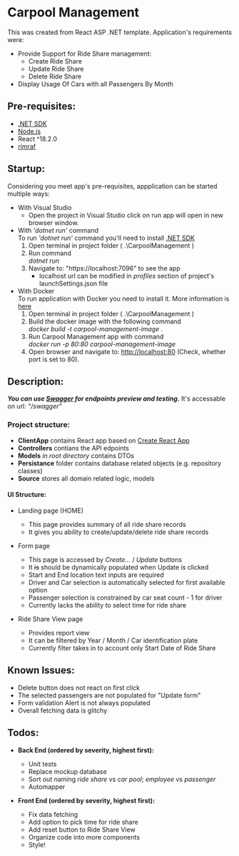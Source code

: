 # Carpool Management
This was created from React ASP .NET template.
Application's requirements were:
- Provide Support for Ride Share management:
    - Create Ride Share
    - Update Ride Share
    - Delete Ride Share
- Display Usage Of Cars with all Passengers By Month

## Pre-requisites:
- [.NET SDK](https://dotnet.microsoft.com/en-us/download)
- [Node.js](https://nodejs.org/en/download/current)
- React ^18.2.0
- [rimraf](https://www.npmjs.com/package/rimraf)

## Startup:
Considering you meet app's pre-requisites, appplication can be started multiple ways:
- With Visual Studio
    - Open the project in Visual Studio click on run app will open in new browser window.
- With *'dotnet run'* command  
To run *'dotnet run'* command you'll need to install [.NET SDK](https://dotnet.microsoft.com/en-us/download)
    1. Open terminal in project folder ( .\CarpoolManagement ) 
    2. Run command  
        *dotnet run*
    3. Navigate to: "https://localhost:7096" to see the app
        - localhost url can be modified in *profiles* section of project's launchSettings.json file
- With Docker  
To run application with Docker you need to install it. More information is [here](https://docs.docker.com/get-docker/)
    1. Open terminal in project folder ( .\CarpoolManagement )
    2. Build the docker image with the following command  
        *docker build -t carpool-management-image .*
    3. Run Carpool Management app with command  
        *docker run -p 80:80 carpool-management-image*
    4. Open browser and navigate to: [http://localhost:80](http://localhost:80) (Check, whether port is set to 80).

## Description:

***You can use [Swagger](https://swagger.io/docs/specification/2-0/what-is-swagger/) for endpoints preview and testing.*** It's accessable on url: *"/swagger"* 

### Project structure:
- **ClientApp** contains React app based on [Create React App](https://create-react-app.dev/)
- **Controllers** contians the API edpoints
- **Models** *in root directory* contains DTOs
- **Persistance** folder contains database related objects (e.g. repository classes)
- **Source** stores all domain related logic, models

#### UI Structure:

- Landing page (HOME)  
    - This page provides summary of all ride share records  
    - It gives you ability to create/update/delete ride share records  

- Form page  
    - This page is accessed by *Create...* / *Update* buttons  
    - It ~~is~~ should be dynamically populated when Update is clicked  
    - Start and End location text inputs are required  
    - Driver and Car selection is automatically selected for first available option  
    - Passenger selection is constrained by car seat count - 1 for driver  
    - Currently lacks the ability to select time for ride share  

- Ride Share View page  
    - Provides report view  
    - It can be filtered by Year / Month / Car identification plate  
    - Currently filter takes in to account only Start Date of Ride Share  

## Known Issues:
- Delete button does not react on first click
- The selected passengers are not populated for "Update form"
- Form validation Alert is not always populated
- Overall fetching data is glitchy

## Todos:
- **Back End (ordered by severity, highest first):**
    - Unit tests
    - Replace mockup database
    - Sort out naming *ride share* vs *car pool*; *employee* vs *passenger*
    - Automapper

- **Front End (ordered by severity, highest first):**
    - Fix data fetching
    - Add option to pick time for ride share
    - Add reset button to Ride Share View
    - Organize code into more components
    - Style!